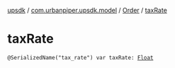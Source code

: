 [upsdk](../../index.md) / [com.urbanpiper.upsdk.model](../index.md) / [Order](index.md) / [taxRate](./tax-rate.md)

# taxRate

`@SerializedName("tax_rate") var taxRate: `[`Float`](https://kotlinlang.org/api/latest/jvm/stdlib/kotlin/-float/index.html)